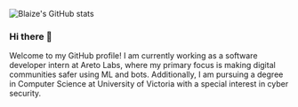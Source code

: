 ![Blaize's GitHub stats](https://github-readme-stats.vercel.app/api?username=BlaizeMcGovern&show_icons=true&theme=synthwave&count_private=true)
### Hi there 👋
Welcome to my GitHub profile! I am currently working as a software developer intern at Areto Labs, where my primary focus is making digital communities safer using ML and bots. Additionally, I am pursuing a degree in Computer Science at University of Victoria with a special interest in cyber security.
<!--
**BlaizeMcGovern/BlaizeMcGovern** is a ✨ _special_ ✨ repository because its `README.md` (this file) appears on your GitHub profile.

Here are some ideas to get you started:

- 🔭 I’m currently working on ...
- 🌱 I’m currently learning ...
- 👯 I’m looking to collaborate on ...
- 🤔 I’m looking for help with ...
- 💬 Ask me about ...
- 📫 How to reach me: ...
- 😄 Pronouns: ...
- ⚡ Fun fact: ...
-->
